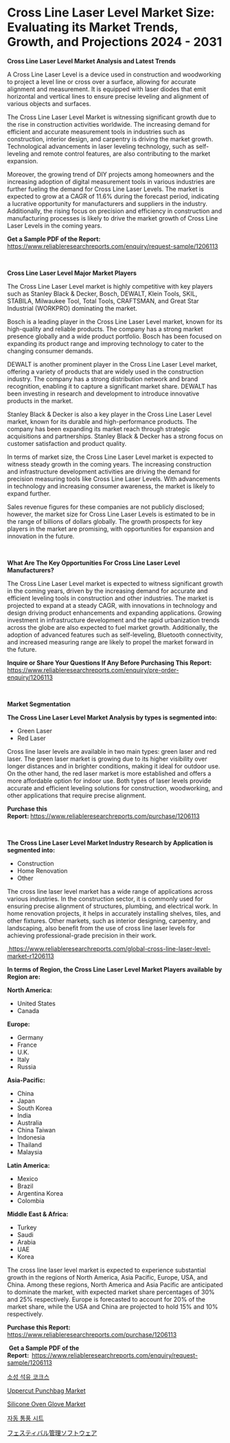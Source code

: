 <p><h1>Cross Line Laser Level Market Size: Evaluating its Market Trends, Growth, and Projections 2024 - 2031</h1></p><p><strong>Cross Line Laser Level Market Analysis and Latest Trends</strong></p>
<p><p>A Cross Line Laser Level is a device used in construction and woodworking to project a level line or cross over a surface, allowing for accurate alignment and measurement. It is equipped with laser diodes that emit horizontal and vertical lines to ensure precise leveling and alignment of various objects and surfaces.</p><p>The Cross Line Laser Level Market is witnessing significant growth due to the rise in construction activities worldwide. The increasing demand for efficient and accurate measurement tools in industries such as construction, interior design, and carpentry is driving the market growth. Technological advancements in laser leveling technology, such as self-leveling and remote control features, are also contributing to the market expansion.</p><p>Moreover, the growing trend of DIY projects among homeowners and the increasing adoption of digital measurement tools in various industries are further fueling the demand for Cross Line Laser Levels. The market is expected to grow at a CAGR of 11.6% during the forecast period, indicating a lucrative opportunity for manufacturers and suppliers in the industry. Additionally, the rising focus on precision and efficiency in construction and manufacturing processes is likely to drive the market growth of Cross Line Laser Levels in the coming years.</p></p>
<p><strong>Get a Sample PDF of the Report:&nbsp;</strong> <a href="https://www.reliableresearchreports.com/enquiry/request-sample/1206113">https://www.reliableresearchreports.com/enquiry/request-sample/1206113</a></p>
<p>&nbsp;</p>
<p><strong>Cross Line Laser Level Major Market Players</strong></p>
<p><p>The Cross Line Laser Level market is highly competitive with key players such as Stanley Black & Decker, Bosch, DEWALT, Klein Tools, SKIL, STABILA, Milwaukee Tool, Total Tools, CRAFTSMAN, and Great Star Industrial (WORKPRO) dominating the market. </p><p>Bosch is a leading player in the Cross Line Laser Level market, known for its high-quality and reliable products. The company has a strong market presence globally and a wide product portfolio. Bosch has been focused on expanding its product range and improving technology to cater to the changing consumer demands. </p><p>DEWALT is another prominent player in the Cross Line Laser Level market, offering a variety of products that are widely used in the construction industry. The company has a strong distribution network and brand recognition, enabling it to capture a significant market share. DEWALT has been investing in research and development to introduce innovative products in the market.</p><p>Stanley Black & Decker is also a key player in the Cross Line Laser Level market, known for its durable and high-performance products. The company has been expanding its market reach through strategic acquisitions and partnerships. Stanley Black & Decker has a strong focus on customer satisfaction and product quality.</p><p>In terms of market size, the Cross Line Laser Level market is expected to witness steady growth in the coming years. The increasing construction and infrastructure development activities are driving the demand for precision measuring tools like Cross Line Laser Levels. With advancements in technology and increasing consumer awareness, the market is likely to expand further.</p><p>Sales revenue figures for these companies are not publicly disclosed; however, the market size for Cross Line Laser Levels is estimated to be in the range of billions of dollars globally. The growth prospects for key players in the market are promising, with opportunities for expansion and innovation in the future.</p></p>
<p>&nbsp;</p>
<p><strong>What Are The Key Opportunities For Cross Line Laser Level Manufacturers?</strong></p>
<p><p>The Cross Line Laser Level market is expected to witness significant growth in the coming years, driven by the increasing demand for accurate and efficient leveling tools in construction and other industries. The market is projected to expand at a steady CAGR, with innovations in technology and design driving product enhancements and expanding applications. Growing investment in infrastructure development and the rapid urbanization trends across the globe are also expected to fuel market growth. Additionally, the adoption of advanced features such as self-leveling, Bluetooth connectivity, and increased measuring range are likely to propel the market forward in the future.</p></p>
<p><strong>Inquire or Share Your Questions If Any Before Purchasing This Report:</strong> <a href="https://www.reliableresearchreports.com/enquiry/pre-order-enquiry/1206113">https://www.reliableresearchreports.com/enquiry/pre-order-enquiry/1206113</a></p>
<p>&nbsp;</p>
<p><strong>Market Segmentation</strong></p>
<p><strong>The Cross Line Laser Level Market Analysis by types is segmented into:</strong></p>
<p><ul><li>Green Laser</li><li>Red Laser</li></ul></p>
<p><p>Cross line laser levels are available in two main types: green laser and red laser. The green laser market is growing due to its higher visibility over longer distances and in brighter conditions, making it ideal for outdoor use. On the other hand, the red laser market is more established and offers a more affordable option for indoor use. Both types of laser levels provide accurate and efficient leveling solutions for construction, woodworking, and other applications that require precise alignment.</p></p>
<p><strong>Purchase this Report:&nbsp;</strong><a href="https://www.reliableresearchreports.com/purchase/1206113">https://www.reliableresearchreports.com/purchase/1206113</a></p>
<p>&nbsp;</p>
<p><strong>The Cross Line Laser Level Market Industry Research by Application is segmented into:</strong></p>
<p><ul><li>Construction</li><li>Home Renovation</li><li>Other</li></ul></p>
<p><p>The cross line laser level market has a wide range of applications across various industries. In the construction sector, it is commonly used for ensuring precise alignment of structures, plumbing, and electrical work. In home renovation projects, it helps in accurately installing shelves, tiles, and other fixtures. Other markets, such as interior designing, carpentry, and landscaping, also benefit from the use of cross line laser levels for achieving professional-grade precision in their work.</p></p>
<p><a href="https://www.reliableresearchreports.com/global-cross-line-laser-level-market-r1206113">&nbsp;https://www.reliableresearchreports.com/global-cross-line-laser-level-market-r1206113</a></p>
<p><strong>In terms of Region, the Cross Line Laser Level Market Players available by Region are:</strong></p>
<p>
    <p> <strong> North America: </strong>
        <ul>
            <li>United States</li>
            <li>Canada</li>
        </ul>
        </p> 
    <p> <strong> Europe: </strong>
        <ul>
            <li>Germany</li>
            <li>France</li>
            <li>U.K.</li>
            <li>Italy</li>
            <li>Russia</li>
        </ul>
        </p> 
    <p> <strong> Asia-Pacific: </strong>
        <ul>
            <li>China</li>
            <li>Japan</li>
            <li>South Korea</li>
            <li>India</li>
            <li>Australia</li>
            <li>China Taiwan</li>
            <li>Indonesia</li>
            <li>Thailand</li>
            <li>Malaysia</li>
        </ul>
        </p> 
    <p> <strong> Latin America: </strong>
        <ul>
            <li>Mexico</li>
            <li>Brazil</li>
            <li>Argentina Korea</li>
            <li>Colombia</li>
        </ul>
        </p> 
    <p> <strong> Middle East & Africa: </strong>
        <ul>
            <li>Turkey</li>
            <li>Saudi</li>
            <li>Arabia</li>
            <li>UAE</li>
            <li>Korea</li>
        </ul>
    </p>
    </p>
<p><p>The cross line laser level market is expected to experience substantial growth in the regions of North America, Asia Pacific, Europe, USA, and China. Among these regions, North America and Asia Pacific are anticipated to dominate the market, with expected market share percentages of 30% and 25% respectively. Europe is forecasted to account for 20% of the market share, while the USA and China are projected to hold 15% and 10% respectively.</p></p>
<p><strong>Purchase this Report: </strong><a href="https://www.reliableresearchreports.com/purchase/1206113">https://www.reliableresearchreports.com/purchase/1206113</a></p>
<p>&nbsp;<strong>Get a Sample PDF of the Report:&nbsp;&nbsp;</strong><a href="https://www.reliableresearchreports.com/enquiry/request-sample/1206113">https://www.reliableresearchreports.com/enquiry/request-sample/1206113</a></p>
<p><strong></strong></p>
<p><p><a href="https://github.com/JeromeRtyau89966/Market-Research-Report-List-1/blob/main/988588328834.md">소성 석유 코크스</a></p><p><a href="https://www.linkedin.com/pulse/uppercut-punchbag-market-competitive-analysis-trends-forecast-tlgof?trackingId=3WXAS%2BPC6BywG9GqvONH%2BA%3D%3D">Uppercut Punchbag Market</a></p><p><a href="https://www.linkedin.com/pulse/silicone-oven-glove-market-trends-forecast-competitive-analysis-xq7kf?trackingId=%2FjbXmkFG72szKC2s%2FSuwSw%3D%3D">Silicone Oven Glove Market</a></p><p><a href="https://github.com/TimmyMann6767/Market-Research-Report-List-1/blob/main/286345728833.md">자동 통풍 시트</a></p><p><a href="https://medium.com/@ja15984/%E3%83%95%E3%82%A7%E3%82%B9%E3%83%86%E3%82%A3%E3%83%90%E3%83%AB%E3%83%9E%E3%83%8D%E3%82%B8%E3%83%A1%E3%83%B3%E3%83%88%E3%82%BD%E3%83%95%E3%83%88%E3%82%A6%E3%82%A7%E3%82%A2%E5%B8%82%E5%A0%B4%E3%81%AF-%E5%B8%82%E5%A0%B4%E3%82%B7%E3%82%A7%E3%82%A2-%E5%B8%82%E5%A0%B4%E3%83%88%E3%83%AC%E3%83%B3%E3%83%89-%E5%B8%82%E5%A0%B4%E6%88%90%E9%95%B7%E3%81%AB%E9%96%A2%E3%81%99%E3%82%8B%E6%83%85%E5%A0%B1%E3%82%92%E6%8F%90%E4%BE%9B%E3%81%97%E3%81%BE%E3%81%99-e2d123588ecb">フェスティバル管理ソフトウェア</a></p></p>